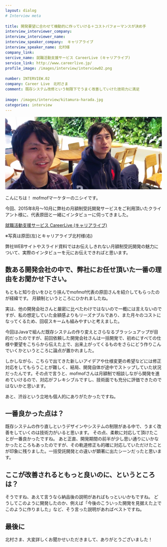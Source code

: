 ```yaml
---
layout: dialog
# Interview meta

title: 開発要望に合わせて機動的に作っていける＋コストパフォーマンスが決め手
interview_interviewer_company:
interview_interviewer_name:
interview_speaker_company:  キャリアライブ
interview_speaker_name: 北村様
company_link:
sercive_name: 就職活動支援サービス CareerLive (キャリアライブ)
service_link: http://www.careerlive.jp/
profile_image: /images/interview/interview02.png

number: INTERVIEW.02
company: Career Live　北村さま
comment: 既存システム改修という制限下でうまく改善していけた技術力に満足

image: /images/interview/kitamura-harada.jpg
categories: interview
---
```


![北村様・原田](/images/interview/kitamura-harada.jpg)

こんにちは！
mofmofマーケターのニシイです。

今回、2015年8月～10月に弊社の月額制受託開発サービスをご利用頂いたクライアント様に、代表原田と一緒にインタビューに伺ってきました。

[就職活動支援サービス CareerLive (キャリアライブ)](http://www.careerlive.jp/)

※写真は原田(左)とキャリアライブ北村様(右)

弊社WEBサイトやスライド資料ではお伝えしきれない月額制受託開発の魅力について、実際のインタビューを元にお伝えできればと思います。

## 数ある開発会社の中で、弊社にお任せ頂いた一番の理由をお聞かせ下さい。

もともと知り合いをひとり挟んでmofmof代表の原田さんを紹介してもらったのが経緯です。
月額制というところにひかれましたね。

実は、他の開発会社さんと厳密に比べたわけではないので一概には言えないのですが、私の想定していた金額感よりもリーズナブルであり、また月々のコストになってくるため、回収スキームも組みやすいと考えました。

今回はJavaで組んだ既存システムの作り変えとさらなるブラッシュアップが目的だったのですが、前回依頼した開発会社さんは一括開発で、初めにすべての仕様や要望をこちらから伝えた上で、出来上がってくるものをさらにどう作りこんでいくかというところに論点が置かれました。

しかしながら、こちらで出てきた新しいアイデアや仕様変更の希望などには修正対応をしてもらうことが難しく、結局、開発自体が途中でストップしていた状況だったんです。その点で言うと、mofmofさんは月額制で相談しながら開発を進めていけるので、対応がフレキシブルですし、技術面でも充分に評価できたのではないかと思います。

あと、渋谷という立地も個人的にありがたかったですね。

## 一番良かった点は？

既存システムの作り直しというデザインやシステムの制限がある中で、うまく改善をしていくのは技術力がいると思います。
その点、柔軟に対応して頂けたことが一番良かったですね。
あと正直、開発期間の前半が少し思い通りにいかなかったところもあったのですが、その軌道修正も的確に対応していただけたことが印象に残りました。一括受託開発との違いが顕著に出たシーンだったと思います。

## ここが改善されるともっと良いのに、というところは？

そうですね、あえて言うなら納品後の説明があればもっといいかもですね。
どうしてこのように開発したのか、例えば「今後のこういった開発を見据えた上でこのように作りました」など、そう言った説明があればベストですね。

## 最後に

北村さま、大変詳しくお聞かせいただきまして、ありがとうございました！
